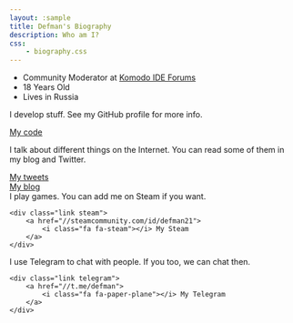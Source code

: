 ```yaml
---
layout: :sample
title: Defman's Biography
description: Who am I?
css:
    - biography.css
---
```

 * <i class="fa fa-briefcase"></i> Community Moderator at [Komodo IDE Forums][1]
 * <i class="fa fa-birthday-cake"></i> 18 Years Old
 * <i class="fa fa-globe"></i> Lives in Russia

<section>
    <p>I develop stuff. See my GitHub profile for more info.</p>
    <div class="link github">
        <a href="//github.com/Defman21"><i class="fa fa-github"></i> My code</a>
    </div>
</section>

<section>
    <p>
        I talk about different things on the Internet.
        You can read some of them in my blog and Twitter.
    </p>
    <div class="link twitter">
        <a href="//twitter.com/_defman">
            <i class="fa fa-twitter"></i> My tweets</a>
    </div>
    <div class="link blog">
        <a href="//blog.defman.me">
            <i class="fa fa-rss"></i> My blog</a>
    </div>
</section>

<section>
    I play games. You can add me on Steam if you want.

    <div class="link steam">
        <a href="//steamcommunity.com/id/defman21">
            <i class="fa fa-steam"></i> My Steam
        </a>
    </div>
</section>


<section>
    I use Telegram to chat with people. If you too, we can chat then.
    
    <div class="link telegram">
        <a href="//t.me/defman">
            <i class="fa fa-paper-plane"></i> My Telegram
        </a>
    </div>
</section>

[1]: https://community.komodoide.com/
